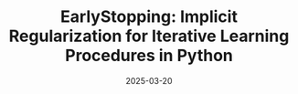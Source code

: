 ---
title: "EarlyStopping: Implicit Regularization for Iterative Learning Procedures in Python"
collection: publications
date: 2025-03-20
link: 'https://arxiv.org/abs/2503.16753'
paperurl: 'https://arxiv.org/pdf/2503.16753'
github: 'https://github.com/EarlyStop/EarlyStopping'
citation: "E. Ziebell, R. Miftachov, B. Stankewitz, <b>L. Hucker</b> (2025+). <i>EarlyStopping: Implicit Regularization for Iterative Learning Procedures in Python</i>. arXiv:2503.16753 [stat.ML]"
category: preprint
---